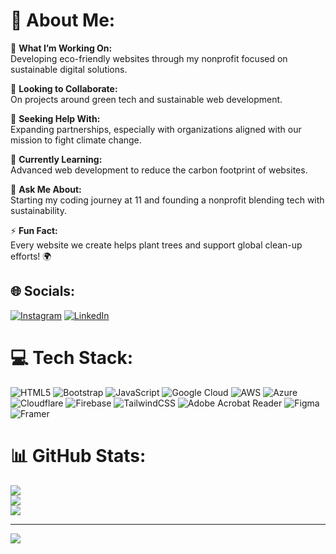 # 💫 About Me:
🔭 **What I’m Working On:**  
Developing eco-friendly websites through my nonprofit focused on sustainable digital solutions.

👯 **Looking to Collaborate:**  
On projects around green tech and sustainable web development.

🤝 **Seeking Help With:**  
Expanding partnerships, especially with organizations aligned with our mission to fight climate change.

🌱 **Currently Learning:**  
Advanced web development to reduce the carbon footprint of websites.

💬 **Ask Me About:**  
Starting my coding journey at 11 and founding a nonprofit blending tech with sustainability.

⚡ **Fun Fact:**  
Every website we create helps plant trees and support global clean-up efforts! 🌍



## 🌐 Socials:
[![Instagram](https://img.shields.io/badge/Instagram-%23E4405F.svg?logo=Instagram&logoColor=white)](https://instagram.com/photoswithgabe) [![LinkedIn](https://img.shields.io/badge/LinkedIn-%230077B5.svg?logo=linkedin&logoColor=white)](https://linkedin.com/in/gabrieldalton) 

# 💻 Tech Stack:
![HTML5](https://img.shields.io/badge/html5-%23E34F26.svg?style=for-the-badge&logo=html5&logoColor=white) ![Bootstrap](https://img.shields.io/badge/bootstrap-%238511FA.svg?style=for-the-badge&logo=bootstrap&logoColor=white) ![JavaScript](https://img.shields.io/badge/javascript-%23323330.svg?style=for-the-badge&logo=javascript&logoColor=%23F7DF1E) ![Google Cloud](https://img.shields.io/badge/GoogleCloud-%234285F4.svg?style=for-the-badge&logo=google-cloud&logoColor=white) ![AWS](https://img.shields.io/badge/AWS-%23FF9900.svg?style=for-the-badge&logo=amazon-aws&logoColor=white) ![Azure](https://img.shields.io/badge/azure-%230072C6.svg?style=for-the-badge&logo=microsoftazure&logoColor=white) ![Cloudflare](https://img.shields.io/badge/Cloudflare-F38020?style=for-the-badge&logo=Cloudflare&logoColor=white) ![Firebase](https://img.shields.io/badge/firebase-%23039BE5.svg?style=for-the-badge&logo=firebase) ![TailwindCSS](https://img.shields.io/badge/tailwindcss-%2338B2AC.svg?style=for-the-badge&logo=tailwind-css&logoColor=white) ![Adobe Acrobat Reader](https://img.shields.io/badge/Adobe%20Acrobat%20Reader-EC1C24.svg?style=for-the-badge&logo=Adobe%20Acrobat%20Reader&logoColor=white) ![Figma](https://img.shields.io/badge/figma-%23F24E1E.svg?style=for-the-badge&logo=figma&logoColor=white) ![Framer](https://img.shields.io/badge/Framer-black?style=for-the-badge&logo=framer&logoColor=blue)
# 📊 GitHub Stats:
![](https://github-readme-stats.vercel.app/api?username=gabriel-dalton&theme=dark&hide_border=false&include_all_commits=true&count_private=true)<br/>
![](https://github-readme-streak-stats.herokuapp.com/?user=gabriel-dalton&theme=dark&hide_border=false)<br/>
![](https://github-readme-stats.vercel.app/api/top-langs/?username=gabriel-dalton&theme=dark&hide_border=false&include_all_commits=true&count_private=true&layout=compact)

---
[![](https://visitcount.itsvg.in/api?id=gabriel-dalton&icon=0&color=0)](https://visitcount.itsvg.in)
